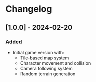 # Changelog

## [1.0.0] - 2024-02-20
### Added
- Initial game version with:
  - Tile-based map system
  - Character movement and collision
  - Camera following system
  - Random terrain generation